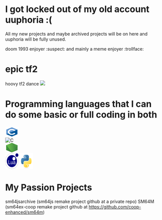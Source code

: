 # I got locked out of my old account uuphoria :(
All my new projects and maybe archived projects will be on here and uuphoria will be fully unused.

doom 1993 enjoyer :suspect:
and mainly a meme enjoyer :trollface:

# epic tf2
hoovy tf2 dance
![](https://c.tenor.com/2I0e8Wused8AAAAd/tenor.gif)


# Programming languages that I can do some basic or full coding in both
###

<div align="left">
  <img src="https://raw.githubusercontent.com/devicons/devicon/6910f0503efdd315c8f9b858234310c06e04d9c0/icons/c/c-original.svg" height="30" width="42"  alt="javascript" />
  <div align="left">
  <img src="https://cdn.jsdelivr.net/gh/devicons/devicon/icons/javascript/javascript-original.svg" height="30" width="42"  alt="C" />

  
<div align="left">
  <img src="https://raw.githubusercontent.com/devicons/devicon/6910f0503efdd315c8f9b858234310c06e04d9c0/icons/nodejs/nodejs-original.svg" height="30" width="42"  alt="nodejs" />
  <div align="left">
  <img src="https://raw.githubusercontent.com/devicons/devicon/6910f0503efdd315c8f9b858234310c06e04d9c0/icons/lua/lua-original.svg" height="50" width="42"  alt="lua" />
  <img src="https://raw.githubusercontent.com/devicons/devicon/6910f0503efdd315c8f9b858234310c06e04d9c0/icons/python/python-original.svg" height="50" width="42"  alt="python" />


# My Passion Projects
sm64jsarchive (sm64js remake project github at a private repo)
SM64M (sm64ex-coop remake project github at https://github.com/coop-enhanced/sm64m) 
